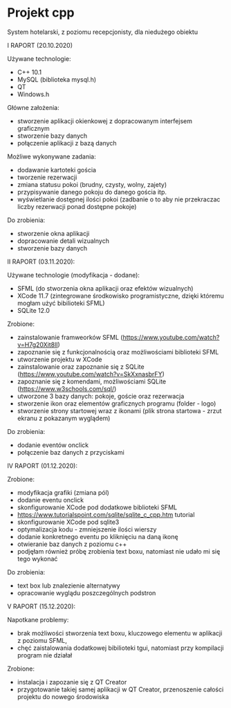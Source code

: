 # Projekt cpp 

System hotelarski, z poziomu recepcjonisty, dla niedużego obiektu 

I RAPORT (20.10.2020)

Używane technologie:

- C++ 10.1
- MySQL (biblioteka mysql.h)
- QT
- Windows.h

Główne założenia:

- stworzenie aplikacji okienkowej z dopracowanym interfejsem graficznym
- stworzenie bazy danych
- połączenie aplikacji z bazą danych

Możliwe wykonywane zadania:

- dodawanie kartoteki gościa
- tworzenie rezerwacji 
- zmiana statusu pokoi (brudny, czysty, wolny, zajety)
- przypisywanie danego pokoju do danego gościa itp.
- wyświetlanie dostępnej ilości pokoi (zadbanie o to aby nie przekraczac liczby rezerwacji ponad dostępne pokoje)

Do zrobienia:

- stworzenie okna aplikacji
- dopracowanie detali wizualnych
- stworzenie bazy danych 

II RAPORT (03.11.2020):

Używane technologie (modyfikacja - dodane):

- SFML (do stworzenia okna aplikacji oraz efektów wizualnych)
- XCode 11.7 (zintegrowane środkowisko programistyczne, dzięki któremu mogłam użyć bibilioteki SFML)
- SQLite 12.0 

Zrobione:

- zainstalowanie framweorków SFML (https://www.youtube.com/watch?v=H7g20Xit8lI)
- zapoznanie się z funkcjonalnością oraz możliwościami biblioteki SFML
- utworzenie projektu w XCode
- zainstalowanie oraz zapoznanie się z SQLite (https://www.youtube.com/watch?v=SkXxnasbrFY)
- zapoznanie się z komendami, możliwościami SQLite (https://www.w3schools.com/sql/)
- utworzone 3 bazy danych: pokoje, goście oraz rezerwacja
- stworzenie ikon oraz elementów graficznych programu (folder - logo)
- stworzenie strony startowej wraz z ikonami (plik strona startowa - zrzut ekranu z pokazanym wyglądem)

Do zrobienia:

- dodanie eventów onclick
- połączenie baz danych z przyciskami


IV RAPORT (01.12.2020):

Zrobione:

- modyfikacja grafiki (zmiana pól)
- dodanie eventu onclick
- skonfigurowanie XCode pod dodatkowe biblioteki SFML
- https://www.tutorialspoint.com/sqlite/sqlite_c_cpp.htm tutorial
- skonfigurowanie XCode pod sqlite3
- optymalizacja kodu - zmniejszenie ilości wierszy
- dodanie konkretnego eventu po kliknięciu na daną ikonę
- otwieranie baz danych z poziomu c++
- podjęłam również próbę zrobienia text boxu, natomiast nie udało mi się tego wykonać

Do zrobienia:

- text box lub znalezienie alternatywy
- opracowanie wyglądu poszczególnych podstron

V RAPORT (15.12.2020):

Napotkane problemy:

- brak możliwości stworzenia text boxu, kluczowego elementu w aplikacji z poziomu SFML,
- chęć zaistalowania dodatkowej bibilioteki tgui, natomiast przy kompilacji program nie działał

Zrobione:
 - instalacja i zapozanie się z QT Creator
 - przygotowanie takiej samej aplikacji w QT Creator, przenoszenie całości projektu do nowego środowiska
 



 
